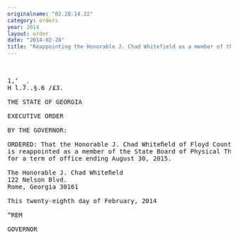 ```yaml
---
originalname: "02.28.14.22"
category: orders
year: 2014
layout: order
date: "2014-02-28"
title: "Reappointing the Honorable J. Chad Whitefield as a member of the State Board of Physical Therapy"
---
```

<pre>
 

1,‘ _.
H l.7..§.6 /£3.

THE STATE OF GEORGIA

EXECUTIVE ORDER

BY THE GOVERNOR:

ORDERED: That the Honorable J. Chad Whiteﬁeld of Floyd County, Georgia,
is reappointed as a member of the State Board of Physical Therapy,
for a term of office ending August 30, 2015.

The Honorable J. Chad Whiteﬁeld
122 Nelson Blvd.
Rome, Georgia 30161

This twenty-eighth day of February, 2014

“REM

GOVERNOR

</pre>
